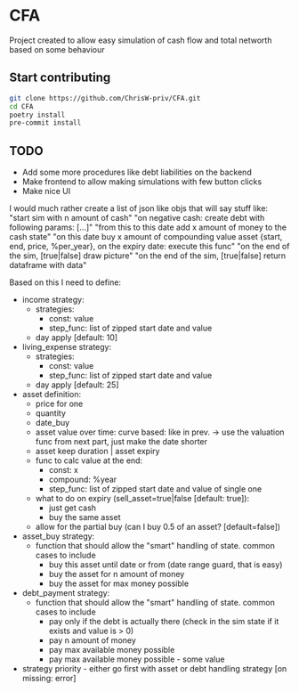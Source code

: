 # CFA
Project created to allow easy simulation of cash flow and total networth based on some behaviour

## Start contributing

```bash
git clone https://github.com/ChrisW-priv/CFA.git
cd CFA
poetry install
pre-commit install
```

## TODO

- Add some more procedures like debt liabilities on the backend 
- Make frontend to allow making simulations with few button clicks
- Make nice UI

I would much rather create a list of json like objs that will say stuff like:
"start sim with n amount of cash"
"on negative cash: create debt with following params: [...]"
"from this to this date add x amount of money to the cash state"
"on this date buy x amount of compounding value asset {start, end, price, %per_year}, on the expiry date: execute this func"
"on the end of the sim, [true|false] draw picture"
"on the end of the sim, [true|false] return dataframe with data"

Based on this I need to define:

- income strategy:
    - strategies:
        - const: value
        - step_func: list of zipped start date and value
    - day apply [default: 10]
- living_expense strategy:
    - strategies:
        - const: value
        - step_func: list of zipped start date and value
    - day apply [default: 25]
- asset definition:
    - price for one
    - quantity
    - date_buy
    - asset value over time: curve based: like in prev. -> use the valuation func from next part, just make the date shorter
    - asset keep duration | asset expiry
    - func to calc value at the end:
        - const: x
        - compound: %year
        - step_func: list of zipped start date and value of single one
    - what to do on expiry (sell_asset=true|false [default: true]):
        - just get cash
        - buy the same asset
    - allow for the partial buy (can I buy 0.5 of an asset? [default=false])
- asset_buy strategy:
    - function that should allow the "smart" handling of state. common cases to include
        - buy this asset until date or from (date range guard, that is easy)
        - buy the asset for n amount of money
        - buy the asset for max money possible
- debt_payment strategy:
    - function that should allow the "smart" handling of state. common cases to include
        - pay only if the debt is actually there (check in the sim state if it exists and value is > 0)
        - pay n amount of money
        - pay max available money possible
        - pay max available money possible - some value
- strategy priority - either go first with asset or debt handling strategy [on missing: error]

